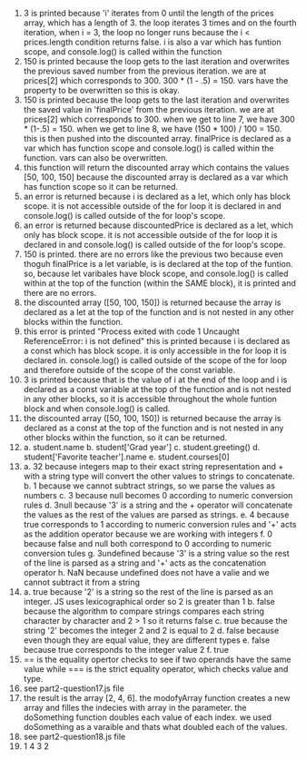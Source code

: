 1. 3 is printed because 'i' iterates from 0 until the length of the prices array, which has a length of 3. the loop iterates 3 times and on the fourth iteration, when i = 3, the loop no longer runs because the i < prices.length condition returns false. i is also a var which has funtion scope, and console.log() is called within the function 
2. 150 is printed because the loop gets to the last iteration and overwrites the previous saved number from the previous iteration. we are at prices[2] which corresponds to 300. 300 * (1 - .5) = 150. vars have the property to be overwritten so this is okay. 
3. 150 is printed because the loop gets to the last iteration and overwrites the saved value in 'finalPrice' from the previous iteration. we are at prices[2] which corresponds to 300. when we get to line 7, we have 300 * (1-.5) = 150. when we get to line 8, we have (150 * 100) / 100 = 150. this is then pushed into the discounted array. finalPrice is declared as a var which has function scope and console.log() is called within the function. vars can also be overwritten. 
4. this function will return the discounted array which contains the values [50, 100, 150] because the discounted array is declared as a var which has function scope so it can be returned. 
5. an error is returned because i is declared as a let, which only has block scope. it is not accessible outside of the for loop it is declared in and console.log() is called outside of the for loop's scope. 
6. an error is returned because discountedPrice is declared as a let, which only has block scope. it is not accessible outside of the for loop it is declared in and console.log() is called outside of the for loop's scope.
7. 150 is printed. there are no errors like the previous two because even thoguh finalPrice is a let variable, is is declared at the top of the funtion. so, because let varibales have block scope, and console.log() is called within at the top of the function (within the SAME block), it is printed and there are no errors. 
8. the discounted array ([50, 100, 150]) is returned because the array is declared as a let at the top of the function and is not nested in any other blocks within the function. 
9. this error is printed "Process exited with code 1
Uncaught ReferenceError: i is not defined"
this is printed because i is declared as a const which has block scope. it is only accessible in the for loop it is declared in. console.log() is called outside of the scope of the for loop and therefore outside of the scope of the const variable. 
10. 3 is printed because that is the value of i at the end of the loop and i is declared as a const variable at the top of the function and is not nested in any other blocks, so it is accessible throughout the whole funtion block and when console.log() is called. 
11. the discounted array ([50, 100, 150]) is returned because the array is declared as a const at the top of the function and is not nested in any other blocks within the function, so it can be returned. 
12. 
    a. student.name
    b. student['Grad year']
    c. student.greeting()
    d. student['Favorite teacher'].name
    e. student.courses[0]
13. 
    a. 32 because integers map to their exact string representation and + with a string type will convert the other values to strings to concatenate. 
    b. 1 because we cannot subtract strings, so we parse the values as numbers 
    c. 3 because null becomes 0 according to numeric conversion rules
    d. 3null because '3' is a string and the + operator will concatenate the values as the rest of the values are parsed as strings. 
    e. 4 because true corresponds to 1 according to numeric conversion rules and 
    '+' acts as the addition operator because we are working with integers
    f. 0 because false and null both correspond to 0 according to numeric conversion tules
    g. 3undefined because '3' is a string value so the rest of the line is parsed as a string and '+' acts as the concatenation operator
    h. NaN because undefined does not have a valie and we cannot subtract it from a string
14. 
    a. true because '2' is a string so the rest of the line is parsed as an integer. JS uses lexicographical order so 2 is greater than 1
    b. false because the algorithm to compare strings compares each string character by character and 2 > 1 so it returns false
    c. true because the string '2' becomes the integer 2 and 2 is equal to 2
    d. false because even though they are equal value, they are different types
    e. false because true corresponds to the integer value 2
    f. true 
15. == is the equality opertor checks to see if two operands have the same value while === is the strict equality operator, which checks value and type. 
16. see part2-question17.js file
17. the result is the array [2, 4, 6]. the modofyArray function creates a new array and filles the indecies with array in the parameter. the doSomething function doubles each value of each index. we used doSomething as a varaible and thats what doubled each of the values. 
18. see part2-question18.js file
19. 1
    4
    3
    2
